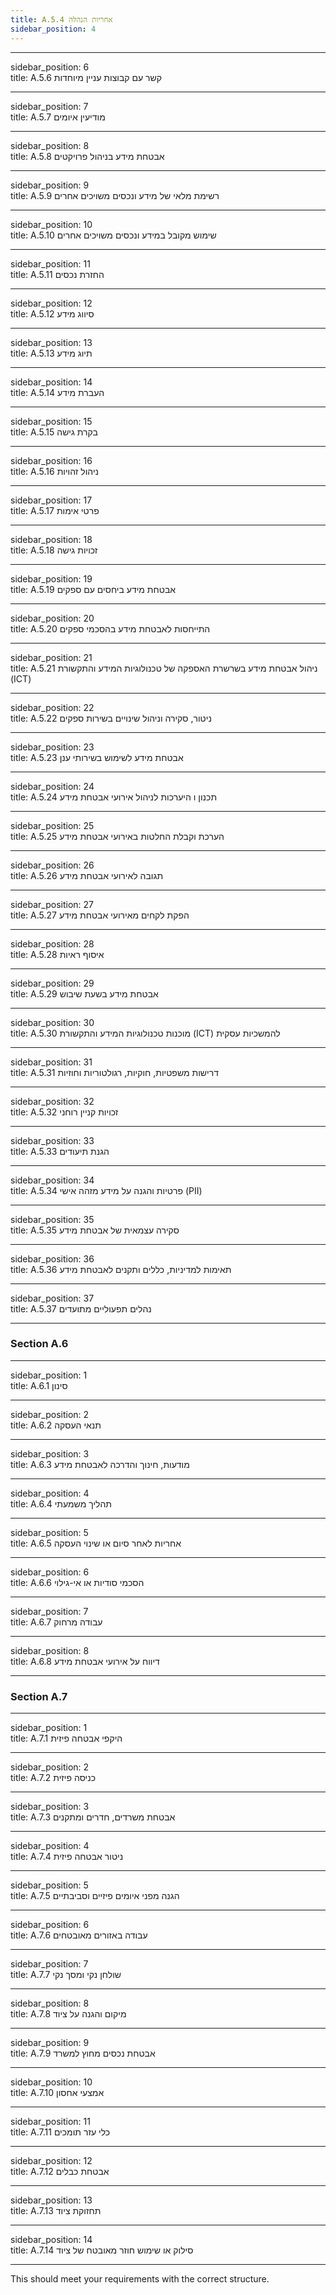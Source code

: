 ```yaml
---
title: A.5.4 אחריות הנהלה
sidebar_position: 4
---
```




---

sidebar_position: 6  
title: A.5.6 קשר עם קבוצות עניין מיוחדות

---

sidebar_position: 7  
title: A.5.7 מודיעין איומים

---

sidebar_position: 8  
title: A.5.8 אבטחת מידע בניהול פרויקטים

---

sidebar_position: 9  
title: A.5.9 רשימת מלאי של מידע ונכסים משויכים אחרים

---

sidebar_position: 10  
title: A.5.10 שימוש מקובל במידע ונכסים משויכים אחרים

---

sidebar_position: 11  
title: A.5.11 החזרת נכסים

---

sidebar_position: 12  
title: A.5.12 סיווג מידע

---

sidebar_position: 13  
title: A.5.13 תיוג מידע

---

sidebar_position: 14  
title: A.5.14 העברת מידע

---

sidebar_position: 15  
title: A.5.15 בקרת גישה

---

sidebar_position: 16  
title: A.5.16 ניהול זהויות

---

sidebar_position: 17  
title: A.5.17 פרטי אימות

---

sidebar_position: 18  
title: A.5.18 זכויות גישה

---

sidebar_position: 19  
title: A.5.19 אבטחת מידע ביחסים עם ספקים

---

sidebar_position: 20  
title: A.5.20 התייחסות לאבטחת מידע בהסכמי ספקים

---

sidebar_position: 21  
title: A.5.21 ניהול אבטחת מידע בשרשרת האספקה של טכנולוגיות המידע והתקשורת (ICT)

---

sidebar_position: 22  
title: A.5.22 ניטור, סקירה וניהול שינויים בשירות ספקים

---

sidebar_position: 23  
title: A.5.23 אבטחת מידע לשימוש בשירותי ענן

---

sidebar_position: 24  
title: A.5.24 תכנון ו היערכות לניהול אירועי אבטחת מידע

---

sidebar_position: 25  
title: A.5.25 הערכת וקבלת החלטות באירועי אבטחת מידע

---

sidebar_position: 26  
title: A.5.26 תגובה לאירועי אבטחת מידע

---

sidebar_position: 27  
title: A.5.27 הפקת לקחים מאירועי אבטחת מידע

---

sidebar_position: 28  
title: A.5.28 איסוף ראיות

---

sidebar_position: 29  
title: A.5.29 אבטחת מידע בשעת שיבוש

---

sidebar_position: 30  
title: A.5.30 מוכנות טכנולוגיות המידע והתקשורת (ICT) להמשכיות עסקית

---

sidebar_position: 31  
title: A.5.31 דרישות משפטיות, חוקיות, רגולטוריות וחוזיות

---

sidebar_position: 32  
title: A.5.32 זכויות קניין רוחני

---

sidebar_position: 33  
title: A.5.33 הגנת תיעודים

---

sidebar_position: 34  
title: A.5.34 פרטיות והגנה על מידע מזהה אישי (PII)

---

sidebar_position: 35  
title: A.5.35 סקירה עצמאית של אבטחת מידע

---

sidebar_position: 36  
title: A.5.36 תאימות למדיניות, כללים ותקנים לאבטחת מידע

---

sidebar_position: 37  
title: A.5.37 נהלים תפעוליים מתועדים

---

### Section A.6

---

sidebar_position: 1  
title: A.6.1 סינון

---

sidebar_position: 2  
title: A.6.2 תנאי העסקה

---

sidebar_position: 3  
title: A.6.3 מודעות, חינוך והדרכה לאבטחת מידע

---

sidebar_position: 4  
title: A.6.4 תהליך משמעתי

---

sidebar_position: 5  
title: A.6.5 אחריות לאחר סיום או שינוי העסקה

---

sidebar_position: 6  
title: A.6.6 הסכמי סודיות או אי-גילוי

---

sidebar_position: 7  
title: A.6.7 עבודה מרחוק

---

sidebar_position: 8  
title: A.6.8 דיווח על אירועי אבטחת מידע

---

### Section A.7

---

sidebar_position: 1  
title: A.7.1 היקפי אבטחה פיזית

---

sidebar_position: 2  
title: A.7.2 כניסה פיזית

---

sidebar_position: 3  
title: A.7.3 אבטחת משרדים, חדרים ומתקנים

---

sidebar_position: 4  
title: A.7.4 ניטור אבטחה פיזית

---

sidebar_position: 5  
title: A.7.5 הגנה מפני איומים פיזיים וסביבתיים

---

sidebar_position: 6  
title: A.7.6 עבודה באזורים מאובטחים

---

sidebar_position: 7  
title: A.7.7 שולחן נקי ומסך נקי

---

sidebar_position: 8  
title: A.7.8 מיקום והגנה על ציוד

---

sidebar_position: 9  
title: A.7.9 אבטחת נכסים מחוץ למשרד

---

sidebar_position: 10  
title: A.7.10 אמצעי אחסון

---

sidebar_position: 11  
title: A.7.11 כלי עזר תומכים

---

sidebar_position: 12  
title: A.7.12 אבטחת כבלים

---

sidebar_position: 13  
title: A.7.13 תחזוקת ציוד

---

sidebar_position: 14  
title: A.7.14 סילוק או שימוש חוזר מאובטח של ציוד

---

This should meet your requirements with the correct structure.
